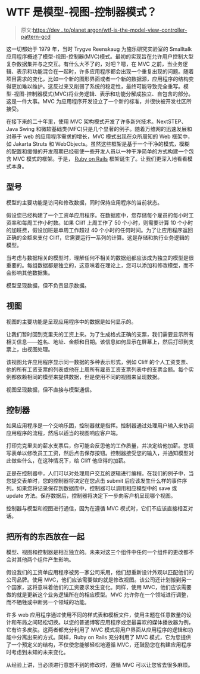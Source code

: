 # WTF 是模型-视图-控制器模式？

> 原文:[https://dev . to/planet argon/wtf-is-the-model-view-controller-pattern-gcd](https://dev.to/planetargon/wtf-is-the-model-view-controller-pattern-gcd)

这一切都始于 1979 年，当时 Trygve Reenskaug 为施乐研究实验室的 Smalltalk 应用程序概述了模型-视图-控制器(MVC)模式。最初的实现旨在允许用户控制大型复杂数据集并与之交互。有什么大不了的，对吧？嗯，在 MVC 之前，当业务逻辑、表示和功能混合在一起时，许多应用程序都会出现一个重复出现的问题。随着项目需求的变化，比如一个新的图形界面或者一个新的数据源，应用程序的结构变得更加难以维护。这反过来又削弱了系统的稳定性，最终可能导致完全重写。模型-视图-控制器模式(MVC)将业务逻辑、表示和功能分解成独立、自包含的部分。这是一件大事。MVC 为应用程序开发设立了一个新的标准，并很快被开发社区所接受。

在接下来的二十年里，使用 MVC 架构模式开发了许多新兴技术。NextSTEP、Java Swing 和微软基础类(MFC)只是几个显著的例子。随着万维网的迅速发展和对基于 web 的应用程序需求的增长，MVC 模式出现在众所周知的 Web 框架中，如 Jakarta Struts 和 WebObjects。虽然这些框架是基于一个干净的模式，模糊的配置和缓慢的开发周期已经驱使一些开发人员以一种干净简单的方式构建一个包含 MVC 模式的框架。于是， [Ruby on Rails](http://rubyonrails.org/) 框架诞生了。让我们更深入地看看模式本身。

## 型号

模型的主要功能是访问和修改数据，同时保持应用程序的当前状态。

假设您已经构建了一个工资单应用程序。在数据库中，您存储每个雇员的每小时工资率和每周工作小时数。如果 Cliff 上周工作了 50 个小时，则需要计算 10 个小时的加班费，假设加班是单周工作超过 40 个小时的任何时间。为了让应用程序返回正确的金额来支付 Cliff，它需要运行一系列的计算。这是存储和执行业务逻辑的模型。

当考虑与数据相关的模型时，理解任何不相关的数据组都应该成为独立的模型是很重要的。每组数据都是独立的，这意味着在理论上，您可以添加和修改模型，而不会影响其他数据集。

模型呈现数据，但不负责显示数据。

## 视图

视图的主要功能是呈现应用程序中的数据是如何显示的。

让我们暂时回到克里夫的工资上来。为了生成格式正确的支票，我们需要显示所有相关信息——姓名、地址、金额和日期。该信息如何显示在屏幕上，然后打印到支票上，由视图处理。

该视图允许应用程序显示同一数据的多种表示形式，例如 Cliff 的个人工资支票、他的所有工资支票的列表或他在上周所有雇员工资支票列表中的支票金额。每个实例都依赖相同的模型来提供数据，但是使用不同的视图来呈现数据。

视图呈现数据，但不直接与模型通信。

## 控制器

如果应用程序是一个交响乐团，控制器就是指挥。控制器通过处理用户输入来协调应用程序的流程，然后以适当的视图响应客户端。

打印完克里夫的薪水支票后，你可能会反思他的工作质量，并决定给他加薪。您填写表单以修改员工工资，然后点击保存按钮。控制器接受您的输入，并通知模型对此做些什么，在这种情况下，给 Cliff 他应得的加薪。

正是在控制器中，人们可以对处理用户交互的逻辑进行编程。在我们的例子中，当您提交表单时，您的控制器将决定在您点击 submit 后应该发生什么样的事件序列。如果您将记录保存到数据库中，控制器可以调用相应模型中的 save 或 update 方法。保存数据后，控制器将决定下一步向客户机呈现哪个视图。

控制器与模型和视图进行通信，因为在遵循 MVC 模式时，它们不应该直接相互对话。

## 把所有的东西放在一起

模型、视图和控制器是相互独立的。未来对这三个组件中任何一个组件的更改都不会对其他两个组件产生影响。

假设我们的工资单应用程序被另一家公司采用，他们想重新设计外观以匹配他们的公司品牌。使用 MVC，他们应该需要做的就是修改视图。该公司还计划搬到另一个国家，这将意味着他们的工资要求发生变化。同样，使用 MVC，他们应该需要做的就是更新这个业务逻辑所在的相应模型。MVC 允许你在一个领域进行调整，而不牺牲或中断另一个领域的功能。

许多 web 应用程序通过使用不同的样式表和模板文件，使用主题在任意数量的设计和布局之间轻松切换。以您的普通博客应用程序或您最喜欢的媒体播放器为例，它有许多皮肤。这两者都充分利用了 MVC 模式将用户界面从应用程序的逻辑和功能中分离出来的方式。同样，Ruby on Rails 充分利用了 MVC 模式，它为您提供了一个预定义的结构，不仅使您能够轻松地遵循 MVC，还鼓励您在构建应用程序时考虑到未知的未来变化。

从经验上讲，当必须进行意想不到的修改时，遵循 MVC 可以让您省去很多麻烦。